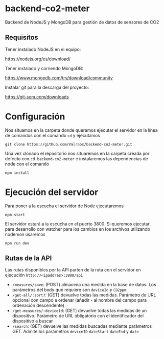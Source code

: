 # backend-co2-meter
Backend de NodeJS y MongoDB para gestión de datos de sensores de CO2

## Requisitos
Tener instalado NodeJS en el equipo:

https://nodejs.org/es/download/

Tener instalado y corriendo MongoDB:

https://www.mongodb.com/try/download/community

Instalar git para la descarga del proyecto:

https://git-scm.com/downloads

# Configuración
Nos situamos en la carpeta donde queramos ejecutar el servidor en la línea de comandos con el comando `cd` y ejecutamos 

```
git clone https://github.com/Valraox/backend-co2-meter.git
```

Una vez clonado el repositorio nos situaremos en la carpeta creada por defecto con `cd backend-co2-meter` e instalaremos las dependencias de node con el comando
```
npm install
```
# Ejecución del servidor
Para poner a la escucha el servidor de Node ejecutaremos
```
npm start
```

El servidor estará a la escucha en el puerto 3800. Si queremos ejecutar para desarrollo con watcher para los cambios en los archivos utilizando nodemon usaremos
```
npm run dev
```
## Rutas de la API
Las rutas disponibles por la API parten de la ruta con el servidor en ejecución `http://<ipaddres>:3800/api`

- `/measures/save`: (POST) almacena una medida en la base de datos. Los parámetros del body que requiere son `deviceId` y `CO2ppm`
- `/get-all/:sort?`: (GET) devuelve todas las medidas. Parámetro de URL opcional con campo a ordenar (añadir - al nombre del campo para ordenación descendente)
- `/get-measures/:deviceId`: (GET) devuelve todas las medidas de un dispositivo. Parámetro de URL obligatorio con el identificador del dispositivo a buscar
- `/search`: (GET) devuelve las medidas buscadas mediante parámetros GET. Admite los parámetros `deviceID` `dateStart` `dateEnd` y `date`

